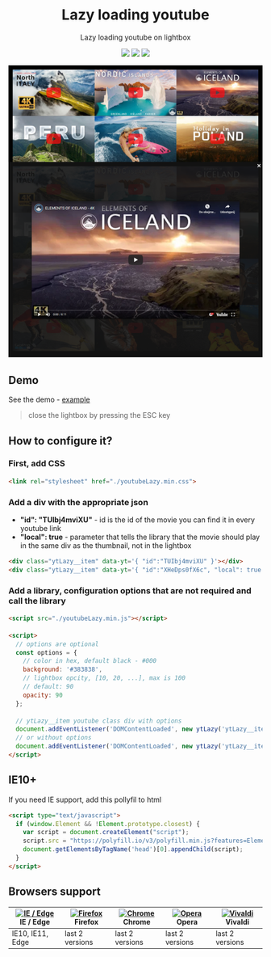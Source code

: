  <h1 align="center">
  Lazy loading youtube
 </h1>

<p align="center">
  Lazy loading youtube on lightbox
</p>

<p align="center">
  <img src="https://img.shields.io/github/package-json/v/tomik23/lazy-youtube">
  <img src="https://img.shields.io/github/size/tomik23/lazy-youtube/docs/youtubeLazy.min.js">
  <a href="LICENSE">
    <img src="https://img.shields.io/badge/License-MIT-green.svg">
  </a>
</p>

<p align="center">
  <img src="static/01.png">
</p>

## Demo
See the demo - [example](https://tomik23.github.io/lazy-youtube/)

> close the lightbox by pressing the ESC key

## How to configure it?

### First, add CSS
```HTML
<link rel="stylesheet" href="./youtubeLazy.min.css">
```

### Add a div with the appropriate json
- **"id": "TUIbj4mviXU"** - id is the id of the movie you can find it in every youtube link
- **"local": true** - parameter that tells the library that the movie should play in the same div as the thumbnail, not in the lightbox

```html
<div class="ytLazy__item" data-yt='{ "id":"TUIbj4mviXU" }'></div>
<div class="ytLazy__item" data-yt='{ "id":"XHeDps0fX6c", "local": true }'></div>
```

### Add a library, configuration options that are not required and call the library
```html
<script src="./youtubeLazy.min.js"></script>

<script>
  // options are optional
  const options = {
    // color in hex, default black - #000
    background: '#383838',
    // lightbox opcity, [10, 20, ...], max is 100
    // default: 90
    opacity: 90
  };

  // ytLazy__item youtube class div with options
  document.addEventListener('DOMContentLoaded', new ytLazy('ytLazy__item', options));
  // or without options
  document.addEventListener('DOMContentLoaded', new ytLazy('ytLazy__item'));
</script>
```

## IE10+

If you need IE support, add this pollyfil to html
```html
<script type="text/javascript">
  if (window.Element && !Element.prototype.closest) {
    var script = document.createElement("script");
    script.src = "https://polyfill.io/v3/polyfill.min.js?features=Element.prototype.closest";
    document.getElementsByTagName('head')[0].appendChild(script);
  }
</script>
```

## Browsers support

| [<img src="https://raw.githubusercontent.com/alrra/browser-logos/master/src/edge/edge_48x48.png" alt="IE / Edge" width="24px" height="24px" />](http://godban.github.io/browsers-support-badges/)<br/>IE / Edge | [<img src="https://raw.githubusercontent.com/alrra/browser-logos/master/src/firefox/firefox_48x48.png" alt="Firefox" width="24px" height="24px" />](http://godban.github.io/browsers-support-badges/)<br/>Firefox | [<img src="https://raw.githubusercontent.com/alrra/browser-logos/master/src/chrome/chrome_48x48.png" alt="Chrome" width="24px" height="24px" />](http://godban.github.io/browsers-support-badges/)<br/>Chrome | [<img src="https://raw.githubusercontent.com/alrra/browser-logos/master/src/opera/opera_48x48.png" alt="Opera" width="24px" height="24px" />](http://godban.github.io/browsers-support-badges/)<br/>Opera | [<img src="https://raw.githubusercontent.com/alrra/browser-logos/master/src/vivaldi/vivaldi_48x48.png" alt="Vivaldi" width="24px" height="24px" />](http://godban.github.io/browsers-support-badges/)<br/>Vivaldi |
| --------- | --------- | --------- | --------- | --------- |
| IE10, IE11, Edge| last 2 versions| last 2 versions| last 2 versions| last 2 versions